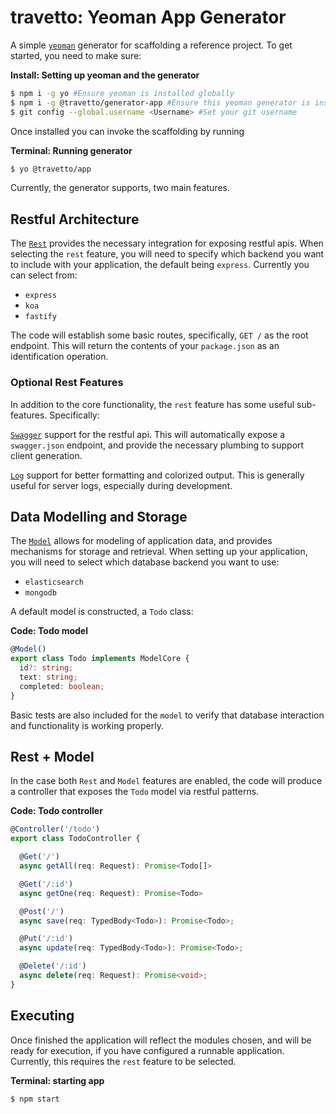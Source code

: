 travetto: Yeoman App Generator
===
A simple [`yeoman`](http://yeoman.io) generator for scaffolding a reference project.  To get started, you need to make sure: 

**Install: Setting up yeoman and the generator**
```bash
$ npm i -g yo #Ensure yeoman is installed globally
$ npm i -g @travetto/generator-app #Ensure this yeoman generator is installed
$ git config --global.username <Username> #Set your git username
```

Once installed you can invoke the scaffolding by running

**Terminal: Running generator**
```bash
$ yo @travetto/app
```

Currently, the generator supports, two main features.

## Restful Architecture
The [`Rest`](https://github.com/travetto/travetto/tree/master/module/rest) provides the necessary integration for exposing restful apis.  When selecting the `rest` feature, you will need to specify which backend you want to include with your application, the default being `express`.  Currently you can select from:
* `express`
* `koa`
* `fastify`

The code will establish some basic routes, specifically, `GET /` as the root endpoint.  This will return the contents of your `package.json` as an identification operation.  

### Optional Rest Features
In addition to the core functionality, the `rest` feature has some useful sub-features.  Specifically:

[`Swagger`](https://github.com/travetto/travetto/tree/master/module/swagger) support for the restful api.  This will automatically expose a `swagger.json` endpoint, and provide the necessary plumbing to support client generation.

[`Log`](https://github.com/travetto/travetto/tree/master/module/log) support for better formatting and colorized output.  This is generally useful for server logs, especially during development.

## Data Modelling and Storage
The [`Model`](https://github.com/travetto/travetto/tree/master/module/model) allows for modeling of application data, and provides mechanisms for storage and retrieval.  When setting up your application, you will need to select which database backend you want to use:
* `elasticsearch`
* `mongodb`
<!-- * ...more to come -->

A default model is constructed, a `Todo` class:

**Code: Todo model**
```typescript
@Model()
export class Todo implements ModelCore {
  id?: string;
  text: string;
  completed: boolean;
}
```

Basic tests are also included for the `model` to verify that database interaction and functionality is working properly.

## Rest + Model
In the case both `Rest` and `Model` features are enabled, the code will produce a controller that exposes the `Todo` model via restful patterns.

**Code: Todo controller**
```typescript 
@Controller('/todo')
export class TodoController {

  @Get('/')
  async getAll(req: Request): Promise<Todo[]>

  @Get('/:id')
  async getOne(req: Request): Promise<Todo>

  @Post('/')
  async save(req: TypedBody<Todo>): Promise<Todo>;

  @Put('/:id')
  async update(req: TypedBody<Todo>): Promise<Todo>;

  @Delete('/:id')
  async delete(req: Request): Promise<void>;
}
```  

## Executing

Once finished the application will reflect the modules chosen, and will be ready for execution, if you have configured a runnable application.  Currently, this requires the `rest` feature to be selected.

**Terminal: starting app**
```bash
$ npm start
```